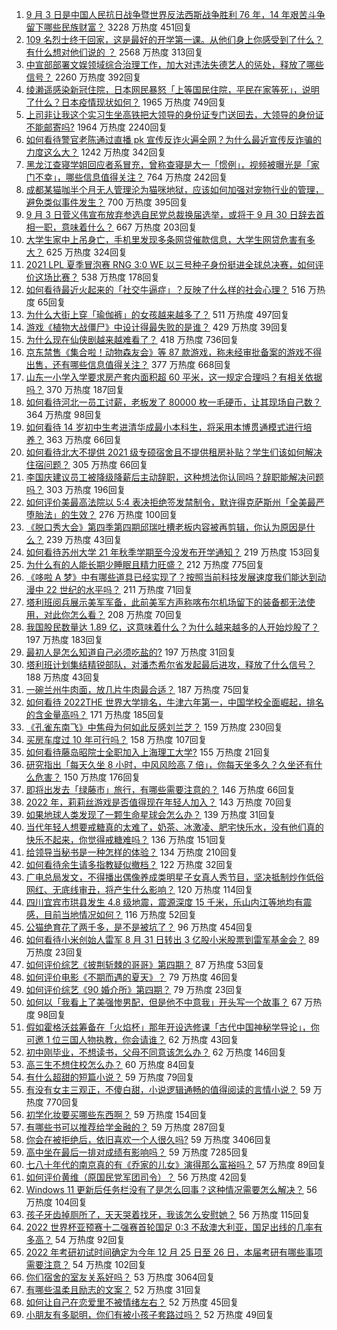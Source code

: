 1. [9 月 3 日是中国人民抗日战争暨世界反法西斯战争胜利 76 年，14 年艰苦斗争留下哪些民族财富？](https://www.zhihu.com/question/484365679) 3228 万热度 451回复
1. [109 名烈士终于回家，这是最好的开学第一课。从他们身上你感受到了什么？有什么想对他们说的 ？](https://www.zhihu.com/question/484341681) 2568 万热度 313回复
1. [中宣部部署文娱领域综合治理工作，加大对违法失德艺人的惩处，释放了哪些信号？](https://www.zhihu.com/question/484282299) 2260 万热度 392回复
1. [绫濑遥感染新冠住院，日本网民暴怒「上等国民住院，平民在家等死」，说明了什么？日本疫情现状如何？](https://www.zhihu.com/question/484302461) 1965 万热度 749回复
1. [上司非让我这个实习生坐高铁把大领导的身份证专门送回去，大领导的身份证不能邮寄吗?](https://www.zhihu.com/question/387629230) 1964 万热度 2240回复
1. [如何看待警官老陈通过直播 pk 宣传反诈火遍全网？为什么最近宣传反诈骗的力度这么大？](https://www.zhihu.com/question/484338100) 1242 万热度 342回复
1. [黑龙江查寝学姐回应者系冒充，曾称查寝是大一「惯例」，视频被曝光是「家门不幸」，哪些信息值得关注？](https://www.zhihu.com/question/484462937) 764 万热度 242回复
1. [成都某猫咖半个月无人管理沦为猫咪地狱，应该如何加强对宠物行业的管理，避免类似事件发生？](https://www.zhihu.com/question/484259611) 700 万热度 395回复
1. [9 月 3 日菅义伟宣布放弃参选自民党总裁换届选举，或将于 9 月 30 日辞去首相一职，意味着什么？](https://www.zhihu.com/question/484404747) 667 万热度 203回复
1. [大学生家中上吊身亡，手机里发现多条网贷催款信息，大学生网贷危害有多大？](https://www.zhihu.com/question/484004714) 625 万热度 324回复
1. [2021 LPL 夏季冒泡赛 RNG 3:0 WE 以三号种子身份挺进全球总决赛，如何评价这场比赛？](https://www.zhihu.com/question/484465004) 538 万热度 178回复
1. [如何看待最近火起来的「社交牛逼症」？反映了什么样的社会心理？](https://www.zhihu.com/question/483964288) 516 万热度 65回复
1. [为什么大街上穿「瑜伽裤」的女孩越来越多了？](https://www.zhihu.com/question/482331957) 511 万热度 497回复
1. [游戏《植物大战僵尸》中设计得最失败的是谁？](https://www.zhihu.com/question/427608677) 429 万热度 39回复
1. [为什么现在仙侠剧越来越难看了？](https://www.zhihu.com/question/293435097) 418 万热度 736回复
1. [京东禁售《集合啦！动物森友会》等 87 款游戏，称未经审批备案的游戏不得出售，还有哪些信息值得关注？](https://www.zhihu.com/question/484415967) 377 万热度 668回复
1. [山东一小学入学要求房产套内面积超 60 平米，这一规定合理吗？有相关依据吗？](https://www.zhihu.com/question/484366652) 370 万热度 187回复
1. [如何看待河北一员工讨薪，老板发了 80000 枚一毛硬币，让其现场自己数？](https://www.zhihu.com/question/484433949) 364 万热度 98回复
1. [如何看待 14 岁初中生考进清华成最小本科生，将采用本博贯通模式进行培养？](https://www.zhihu.com/question/484317452) 363 万热度 66回复
1. [如何看待北大不提供 2021 级专硕宿舍且不提供租房补贴？学生们该如何解决住宿问题？](https://www.zhihu.com/question/483220491) 305 万热度 66回复
1. [李国庆建议员工被降级降薪后主动辞职，这种想法你认同吗？辞职能解决问题吗？](https://www.zhihu.com/question/484251485) 303 万热度 196回复
1. [如何评价美最高法院以 5:4 表决拒绝签发禁制令，默许得克萨斯州「全美最严堕胎法」的生效？](https://www.zhihu.com/question/484193597) 276 万热度 100回复
1. [《脱口秀大会》第四季第四期邱瑞吐槽老板内容被再剪辑，你认为原因是什么？](https://www.zhihu.com/question/484058380) 239 万热度 43回复
1. [如何看待苏州大学 21 年秋季学期至今没发布开学通知？](https://www.zhihu.com/question/484059656) 219 万热度 153回复
1. [为什么有的人能长期少睡眠且精力旺盛？](https://www.zhihu.com/question/27087016) 212 万热度 775回复
1. [《哆啦 A 梦》中有哪些道具已经实现了？按照当前科技发展速度我们能达到动漫中 22 世纪的水平吗？](https://www.zhihu.com/question/484269235) 211 万热度 71回复
1. [塔利班阅兵展示美军军备，此前美军方声称喀布尔机场留下的装备都无法使用，对此你怎么看？](https://www.zhihu.com/question/484240276) 208 万热度 70回复
1. [我国股民数量达 1.89 亿，这意味着什么？为什么越来越多的人开始炒股了？](https://www.zhihu.com/question/484285386) 197 万热度 183回复
1. [最初人是怎么知道自己必须吃盐的?](https://www.zhihu.com/question/479306229) 197 万热度 31回复
1. [塔利班计划集结精锐部队，对潘杰希尔省发起最后进攻，释放了什么信号？](https://www.zhihu.com/question/484398379) 188 万热度 43回复
1. [一碗兰州牛肉面，放几片牛肉最合适？](https://www.zhihu.com/question/484190551) 187 万热度 75回复
1. [如何看待 2022THE 世界大学排名，牛津六年第一，中国学校全面崛起，排名的含金量高吗？](https://www.zhihu.com/question/484126615) 171 万热度 185回复
1. [《孔雀东南飞》中焦母为何如此反感刘兰芝？](https://www.zhihu.com/question/38222475) 159 万热度 230回复
1. [买房车度过 10 年可行吗？](https://www.zhihu.com/question/430539142) 158 万热度 107回复
1. [如何看待藤岛昭院士全职加入上海理工大学?](https://www.zhihu.com/question/483858861) 155 万热度 21回复
1. [研究指出「每天久坐 8 小时，中风风险高 7 倍」，你每天坐多久？久坐还有什么危害？](https://www.zhihu.com/question/483443759) 150 万热度 176回复
1. [即将出发去「绿藤市」旅行，有哪些需要注意的？](https://www.zhihu.com/question/484175690) 146 万热度 66回复
1. [2022 年，莉莉丝游戏是否值得现在年轻人加入？](https://www.zhihu.com/question/484066312) 143 万热度 70回复
1. [如果地球人类发现了一颗生命星球会怎么办？](https://www.zhihu.com/question/483973908) 139 万热度 31回复
1. [当代年轻人想要戒糖真的太难了，奶茶、冰激凌、肥宅快乐水，没有他们真的快乐不起来，你觉得戒糖难吗？](https://www.zhihu.com/question/484136484) 136 万热度 151回复
1. [给领导当秘书是一种怎样的体验？](https://www.zhihu.com/question/27875626) 134 万热度 210回复
1. [如何看待余生请多指教疑似撤档？](https://www.zhihu.com/question/484395614) 122 万热度 32回复
1. [广电总局发文，不得播出偶像养成类明星子女真人秀节目，坚决抵制炒作低俗网红、无底线审丑，将产生什么影响？](https://www.zhihu.com/question/484144020) 120 万热度 114回复
1. [四川宜宾市珙县发生 4.8 级地震，震源深度 15 千米，乐山内江等地均有震感，目前当地情况如何？](https://www.zhihu.com/question/484539965) 116 万热度 52回复
1. [公猫绝育花了两千多，是不是被坑了？](https://www.zhihu.com/question/423012163) 96 万热度 454回复
1. [如何看待小米创始人雷军 8 月 31 日转出 3 亿股小米股票到雷军基金会？](https://www.zhihu.com/question/484500026) 89 万热度 23回复
1. [如何评价综艺《披荆斩棘的哥哥》第四期？](https://www.zhihu.com/question/484310760) 87 万热度 53回复
1. [如何评价电影《不期而遇的夏天》？](https://www.zhihu.com/question/425247272) 79 万热度 46回复
1. [如何评价综艺《90 婚介所》第四期？](https://www.zhihu.com/question/484502223) 79 万热度 23回复
1. [如何以「我看上了美强惨男配，但是他不中意我」开头写一个故事？](https://www.zhihu.com/question/434071369) 67 万热度 98回复
1. [假如霍格沃兹筹备在「火焰杯」那年开设选修课「古代中国神秘学导论」，你可邀 1 位三国人物执教，你会请谁？](https://www.zhihu.com/question/483301326) 62 万热度 43回复
1. [初中刚毕业，不想读书，父母不同意该怎么办？](https://www.zhihu.com/question/484533718) 62 万热度 146回复
1. [高三生不想住校怎么办？](https://www.zhihu.com/question/484340357) 60 万热度 84回复
1. [有什么超甜的短篇小说？](https://www.zhihu.com/question/333872580) 59 万热度 79回复
1. [有没有女主三观正，不傻白甜，小说逻辑通畅的值得阅读的言情小说？](https://www.zhihu.com/question/384929989) 59 万热度 770回复
1. [初学化妆要买哪些东西啊？](https://www.zhihu.com/question/313413977) 59 万热度 154回复
1. [有哪些书可以推荐给学金融的？](https://www.zhihu.com/question/27187493) 59 万热度 287回复
1. [你会在被拒绝后，依旧喜欢一个人很久吗?](https://www.zhihu.com/question/475846348) 59 万热度 3406回复
1. [高中坐在最后一排对成绩有影响吗？](https://www.zhihu.com/question/473310764) 59 万热度 7285回复
1. [七八十年代的南京真的有《乔家的儿女》演得那么富裕吗？](https://www.zhihu.com/question/481950707) 57 万热度 89回复
1. [如何评价黄维（原国民党军团司令）？](https://www.zhihu.com/question/51190062) 56 万热度 42回复
1. [Windows 11 更新后任务栏没有了是怎么回事？这种情况需要怎么解决？](https://www.zhihu.com/question/484365107) 56 万热度 104回复
1. [孩子牙齿掉厕所了，天天哭着找牙，我该怎么安慰她？](https://www.zhihu.com/question/482465194) 56 万热度 115回复
1. [2022 世界杯亚预赛十二强赛首轮国足 0:3 不敌澳大利亚，国足出线的几率有多高？](https://www.zhihu.com/question/484362147) 54 万热度 92回复
1. [2022 年考研初试时间确定为今年 12 月 25 日至 26 日，本届考研有哪些事项需要注意？](https://www.zhihu.com/question/484519303) 54 万热度 102回复
1. [你们宿舍的室友关系好吗？](https://www.zhihu.com/question/295912076) 53 万热度 3064回复
1. [有哪些温柔且励志的文案？](https://www.zhihu.com/question/479847390) 52 万热度 31回复
1. [如何让自己在恋爱里不被情绪左右？](https://www.zhihu.com/question/483065988) 52 万热度 45回复
1. [小朋友有多聪明，你们有被小孩子套路过吗？](https://www.zhihu.com/question/483693370) 52 万热度 49回复
